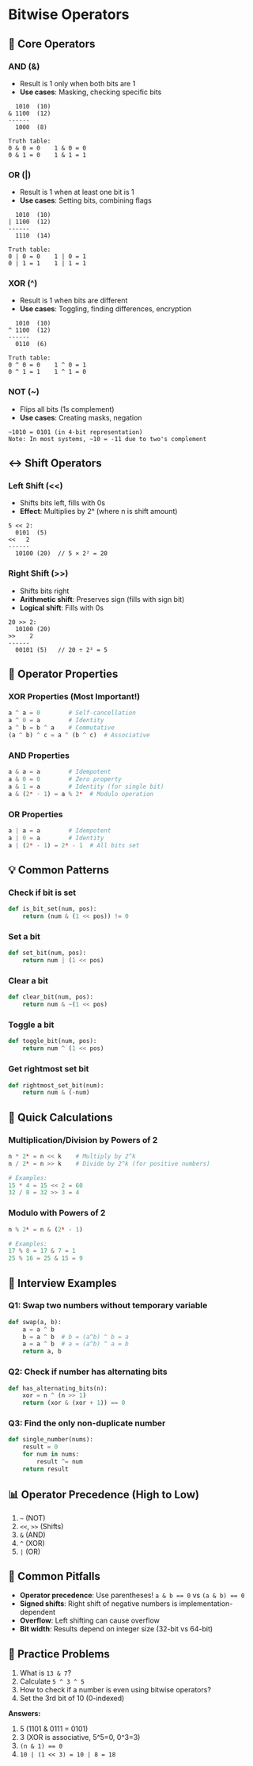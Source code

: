 # Bitwise Operators

## 🔧 Core Operators

### AND (&)
- Result is 1 only when both bits are 1
- **Use cases**: Masking, checking specific bits

```
  1010  (10)
& 1100  (12)
------
  1000  (8)

Truth table:
0 & 0 = 0    1 & 0 = 0
0 & 1 = 0    1 & 1 = 1
```

### OR (|)
- Result is 1 when at least one bit is 1
- **Use cases**: Setting bits, combining flags

```
  1010  (10)
| 1100  (12)
------
  1110  (14)

Truth table:
0 | 0 = 0    1 | 0 = 1
0 | 1 = 1    1 | 1 = 1
```

### XOR (^)
- Result is 1 when bits are different
- **Use cases**: Toggling, finding differences, encryption

```
  1010  (10)
^ 1100  (12)
------
  0110  (6)

Truth table:
0 ^ 0 = 0    1 ^ 0 = 1
0 ^ 1 = 1    1 ^ 1 = 0
```

### NOT (~)
- Flips all bits (1s complement)
- **Use cases**: Creating masks, negation

```
~1010 = 0101 (in 4-bit representation)
Note: In most systems, ~10 = -11 due to two's complement
```

## ↔️ Shift Operators

### Left Shift (<<)
- Shifts bits left, fills with 0s
- **Effect**: Multiplies by 2ⁿ (where n is shift amount)

```
5 << 2:
  0101  (5)
<<   2
------
  10100 (20)  // 5 × 2² = 20
```

### Right Shift (>>)
- Shifts bits right
- **Arithmetic shift**: Preserves sign (fills with sign bit)
- **Logical shift**: Fills with 0s

```
20 >> 2:
  10100 (20)
>>    2
------
  00101 (5)   // 20 ÷ 2² = 5
```

## 🎯 Operator Properties

### XOR Properties (Most Important!)
```python
a ^ a = 0        # Self-cancellation
a ^ 0 = a        # Identity
a ^ b = b ^ a    # Commutative
(a ^ b) ^ c = a ^ (b ^ c)  # Associative
```

### AND Properties
```python
a & a = a        # Idempotent
a & 0 = 0        # Zero property
a & 1 = a        # Identity (for single bit)
a & (2ⁿ - 1) = a % 2ⁿ  # Modulo operation
```

### OR Properties
```python
a | a = a        # Idempotent
a | 0 = a        # Identity
a | (2ⁿ - 1) = 2ⁿ - 1  # All bits set
```

## 💡 Common Patterns

### Check if bit is set
```python
def is_bit_set(num, pos):
    return (num & (1 << pos)) != 0
```

### Set a bit
```python
def set_bit(num, pos):
    return num | (1 << pos)
```

### Clear a bit
```python
def clear_bit(num, pos):
    return num & ~(1 << pos)
```

### Toggle a bit
```python
def toggle_bit(num, pos):
    return num ^ (1 << pos)
```

### Get rightmost set bit
```python
def rightmost_set_bit(num):
    return num & (-num)
```

## 🧮 Quick Calculations

### Multiplication/Division by Powers of 2
```python
n * 2ᵏ = n << k    # Multiply by 2^k
n / 2ᵏ = n >> k    # Divide by 2^k (for positive numbers)

# Examples:
15 * 4 = 15 << 2 = 60
32 / 8 = 32 >> 3 = 4
```

### Modulo with Powers of 2
```python
n % 2ᵏ = n & (2ᵏ - 1)

# Examples:
17 % 8 = 17 & 7 = 1
25 % 16 = 25 & 15 = 9
```

## 🎯 Interview Examples

### Q1: Swap two numbers without temporary variable
```python
def swap(a, b):
    a = a ^ b
    b = a ^ b  # b = (a^b) ^ b = a
    a = a ^ b  # a = (a^b) ^ a = b
    return a, b
```

### Q2: Check if number has alternating bits
```python
def has_alternating_bits(n):
    xor = n ^ (n >> 1)
    return (xor & (xor + 1)) == 0
```

### Q3: Find the only non-duplicate number
```python
def single_number(nums):
    result = 0
    for num in nums:
        result ^= num
    return result
```

## 📊 Operator Precedence (High to Low)
1. `~` (NOT)
2. `<<`, `>>` (Shifts)
3. `&` (AND)
4. `^` (XOR)
5. `|` (OR)

## 🚨 Common Pitfalls
- **Operator precedence**: Use parentheses! `a & b == 0` vs `(a & b) == 0`
- **Signed shifts**: Right shift of negative numbers is implementation-dependent
- **Overflow**: Left shifting can cause overflow
- **Bit width**: Results depend on integer size (32-bit vs 64-bit)

## 📝 Practice Problems
1. What is `13 & 7`?
2. Calculate `5 ^ 3 ^ 5`
3. How to check if a number is even using bitwise operators?
4. Set the 3rd bit of 10 (0-indexed)

**Answers:**
1. 5 (1101 & 0111 = 0101)
2. 3 (XOR is associative, 5^5=0, 0^3=3)
3. `(n & 1) == 0`
4. `10 | (1 << 3) = 10 | 8 = 18`